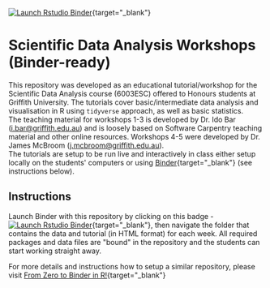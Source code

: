<!-- badges: start -->
[![Launch Rstudio Binder](http://mybinder.org/badge_logo.svg)](https://mybinder.org/v2/gh/IdoBar/6003ESC_workshops_binder/main?urlpath=rstudio){target="_blank"}
<!-- badges: end -->

# Scientific Data Analysis Workshops (Binder-ready)

This repository was developed as an educational tutorial/workshop for the Scientific Data Analysis course (6003ESC) offered to Honours students at Griffith University. The tutorials cover basic/intermediate data analysis and visualisation in R using `tidyverse` approach, as well as basic statistics.  
The teaching material for workshops 1-3 is developed by Dr. Ido Bar (i.bar@griffith.edu.au) and is loosely based on Software Carpentry teaching material and other online resources. Workshops 4-5 were developed by Dr. James McBroom (j.mcbroom@griffith.edu.au).  
The tutorials are setup to be run live and interactively in class either setup locally on the students' computers or using [Binder](https://mybinder.org/){target="_blank"} (see instructions below).

## Instructions 
Launch Binder with this repository by clicking on this badge - [![Launch Rstudio Binder](http://mybinder.org/badge_logo.svg)](https://mybinder.org/v2/gh/IdoBar/6003ESC_workshops_binder/main?urlpath=rstudio){target="_blank"}, then navigate the folder that contains the data and tutorial (in HTML format) for each week. All required packages and data files are "bound" in the repository and the students can start working straight away.  

For more details and instructions how to setup a similar repository, please visit [From Zero to Binder in R!](https://github.com/alan-turing-institute/the-turing-way/blob/master/workshops/boost-research-reproducibility-binder/workshop-presentations/zero-to-binder-r.md){target="_blank"}


